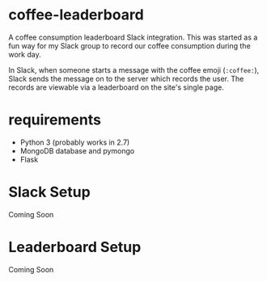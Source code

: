 # coffee-leaderboard
A coffee consumption leaderboard Slack integration. This was started as a fun
way for my Slack group to record our coffee consumption during the work day.

In Slack, when someone starts a message with the coffee emoji (`:coffee:`),
Slack sends the message on to the server which records the user. The records
are viewable via a leaderboard on the site's single page.

# requirements

- Python 3 (probably works in 2.7)
- MongoDB database and pymongo
- Flask

# Slack Setup

Coming Soon

# Leaderboard Setup

Coming Soon